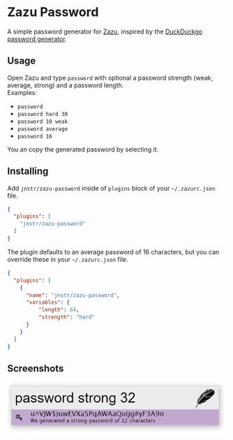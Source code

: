 # Zazu Password

A simple password generator for [Zazu](http://zazuapp.org), inspired by the [DuckDuckgo](http://ddg.gg) [password generator](https://duck.co/ia/view/password).

## Usage

Open Zazu and type `password` with optional a password strength (weak, average, strong) and a password length.  
Examples:
- `password`
- `password hard 30`
- `password 10 weak`
- `password average`
- `password 16`

You an copy the generated password by selecting it.

## Installing

Add `jnstr/zazu-password` inside of `plugins` block of your `~/.zazurc.json` file.

```json
{
  "plugins": [
    "jnstr/zazu-password"
  ]
}
```

The plugin defaults to an average password of 16 characters, but you can override these in your `~/.zazurc.json` file.
```json
{
  "plugins": [
    {
      "name": "jnstr/zazu-password",
      "variables": {
          "length": 64,
          "strength": "hard"
      }
    }
  ]
}
```

## Screenshots

![Zazu password](./assets/screenshot.png)
